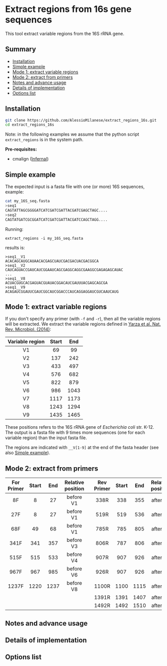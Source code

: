 # Extract regions from 16s gene sequences

This tool extract variable regions from the 16S rRNA gene.

Summary
--------------
* [Installation](https://github.com/AlessioMilanese/extract_regions_16s#installation)
* [Simple example](https://github.com/AlessioMilanese/extract_regions_16s#simple-example)
* [Mode 1: extract variable regions](https://github.com/AlessioMilanese/extract_regions_16s#mode-1-extract-variable-regions)
* [Mode 2: extract from primers](https://github.com/AlessioMilanese/extract_regions_16s#mode-2-extract-from-primers)
* [Notes and advance usage](https://github.com/AlessioMilanese/extract_regions_16s#notes-and-advance-usage)
* [Details of implementation](https://github.com/AlessioMilanese/extract_regions_16s#details-of-implementation)
* [Options list](https://github.com/AlessioMilanese/extract_regions_16s#options-list)

Installation
--------------
```bash
git clone https://github.com/AlessioMilanese/extract_regions_16s.git
cd extract_regions_16s
```

Note: in the following examples we assume that the python script ```extract_regions``` is in the system path.

**Pre-requisites:**
* cmalign ([Infernal](http://eddylab.org/infernal/))

Simple example
--------------
The expected input is a fasta file with one (or more) 16S sequences, example:
```bash
cat my_16S_seq.fasta
>seq1
CAGTATTAGCGGGGATCATCGATCGATTACGATCGAGCTAGC....
>seq2
CAGTATGATCGCGGATCATCGATCGATTACGATCCAGCTAGG....
```

Running:
```
extract_regions -i my_16S_seq.fasta
```

results is:
```
>seq1__V1
ACACAGCAUGCAUAACACGAGCUAUCGACGACUACGACGGCA
>seq1__V2
CAUCAGUACCGAUCAUCGGAAUCAGCGAGGCAGGCGAAGGCGAGAGAGCAUAC
...
>seq1__V8
ACUACGUGCACGAGUACGUAUACGGACAUCGAUUUACGAGCAGCGA
>seq1__V9
ACAGAUCGGAUUCGAUCGGCAUCGGACCCAUCAGGAGGAUCGUCAAUCAUG
```

Mode 1: extract variable regions
--------------
If you don't specify any primer (with `-f` and `-r`), then all the variable regions will be extracted.
We extract the variable regions defined in [Yarza et al. Nat. Rev. Microbiol. (2014)](https://www.nature.com/articles/nrmicro3330):

| Variable region | Start | End |
| :---: | :---: | :---: |
| V1 | 69 | 99 |
| V2 | 137 | 242 |
| V3 | 433 | 497 |
| V4 | 576 | 682 |
| V5 | 822 | 879 |
| V6 | 986 | 1043 |
| V7 | 1117 | 1173 |
| V8 | 1243 | 1294 |
| V9 | 1435 | 1465 |

These positions refers to the 16S rRNA gene of *Escherichia coli* str. K-12.
The output is a fasta file with 9 times more sequences (one for each variable region) than the input fasta file.

The regions are indicated with `__V[1-9]` at the end of the fasta header (see also [Simple example](https://github.com/AlessioMilanese/extract_regions_16s#simple-example)).

Mode 2: extract from primers
--------------

| For Primer | Start | End | Relative position | | Rev Primer | Start | End | Relative position |
| :---: | :---: | :---: | :---: | :---: | :---: | :---: | :---: | :---: |
| 8F | 8 | 27 | before V1 | | 338R | 338 | 355 | after V2 |
| 27F | 8 | 27 | before V1 | | 519R | 519 | 536 | after V3 |
| 68F | 49 | 68 | before V1 | | 785R | 785 | 805 | after V4 |
| 341F | 341 | 357 | before V3 | | 806R | 787 | 806 | after V4 |
| 515F | 515 | 533 | before V4 | | 907R | 907 | 926 | after V5 |
| 967F | 967 | 985 | before V6 | | 926R | 907 | 926 | after V5 |
| 1237F | 1220 | 1237 | before V8 | | 1100R | 1100 | 1115 | after V6 |
| | | | | | 1391R | 1391 | 1407 | after V8 |
| | | | | | 1492R | 1492 | 1510 | after V9 |


Notes and advance usage
--------------


Details of implementation
--------------


Options list
--------------

